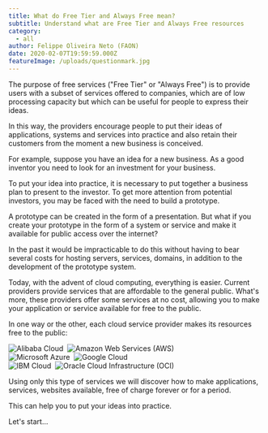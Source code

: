 ```yaml
---
title: What do Free Tier and Always Free mean?
subtitle: Understand what are Free Tier and Always Free resources
category:
  - all
author: Felippe Oliveira Neto (FAON)
date: 2020-02-07T19:59:59.000Z
featureImage: /uploads/questionmark.jpg
---
```

The purpose of free services ("Free Tier" or "Always Free") is to provide users with a subset of services offered to companies, which are of low processing capacity but which can be useful for people to express their ideas.

In this way, the providers encourage people to put their ideas of applications, systems and services into practice and also retain their customers from the moment a new business is conceived.

For example, suppose you have an idea for a new business. As a good inventor you need to look for an investment for your business.

To put your idea into practice, it is necessary to put together a business plan to present to the investor. To get more attention from potential investors, you may be faced with the need to build a prototype.

A prototype can be created in the form of a presentation. But what if you create your prototype in the form of a system or service and make it available for public access over the internet?

In the past it would be impracticable to do this without having to bear several costs for hosting servers, services, domains, in addition to the development of the prototype system.

Today, with the advent of cloud computing, everything is easier. Current providers provide services that are affordable to the general public. What's more, these providers offer some services at no cost, allowing you to make your application or service available for free to the public.

In one way or the other, each cloud service provider makes its resources free to the public:

![Alibaba Cloud](/uploads/free_tier_alibaba.jpg)&nbsp;&nbsp;![Amazon Web Services (AWS)](/uploads/free_tier_aws.jpg)<br>
![Microsoft Azure](/uploads/free_tier_azure.jpg)&nbsp;&nbsp;![Google Cloud](/uploads/free_tier_gcp.jpg)<br>
![IBM Cloud](/uploads/free_tier_ibm.jpg)&nbsp;&nbsp;![Oracle Cloud Infrastructure (OCI)](/uploads/free_tier_oci.jpg)

Using only this type of services we will discover how to make applications, services, websites available, free of charge forever or for a period.

This can help you to put your ideas into practice.

Let's start...
